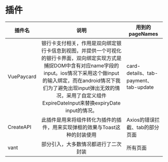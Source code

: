 <!--
 * @Author: your name
 * @Date: 2021-02-10 09:37:28
 * @LastEditTime: 2021-02-10 16:15:06
 * @LastEditors: Please set LastEditors
 * @Description: In User Settings Edit
 * @FilePath: /vuepress-starter/docs/Frames/VenueOnlineManageSystem/0-FileConstruction/0-4-Plugins/README.md
-->
# 插件
| 插件名        | 说明           | 用到的pageNames  |
| ------------- |:-------------:| -----|
| VuePaycard   | 银行卡支付相关，作用是双向绑定银行卡信息到视图，并提供一个可视化的银行卡界面，双向绑定实现方式是捕捉DOM中含有对应name字段的input。ios情况下采用这个做input的输入绑定，而在android情况下我们为了避免出现input弹出无效的情况，采用了自定义组件ExpireDateInput来替换expiryDate input的情况。 | card-details、tab-payment、tab-update |
| CreateAPI | 此插件是用来将组件转化为插件的插件，用来实现弹框的效果与Toast这种的封装使用    | Axios的错误拦截、tab的部分页面 |
| vant | 部分引入，大多数情况都进行了二次封装  | 所有页面 |